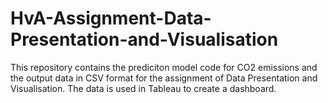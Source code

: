 # HvA-Assignment-Data-Presentation-and-Visualisation

This repository contains the prediciton model code for CO2 emissions and the output data in CSV format for the assignment of Data Presentation and Visualisation. The data is used in Tableau to create a dashboard.